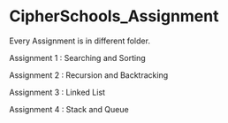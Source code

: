 # CipherSchools_Assignment



Every Assignment is in different folder.

Assignment 1 : Searching and Sorting

Assignment 2 : Recursion and Backtracking

Assignment 3 : Linked List

Assignment 4 : Stack and Queue
